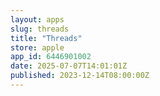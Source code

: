 ```yaml
---
layout: apps
slug: threads
title: "Threads"
store: apple
app_id: 6446901002
date: 2025-07-07T14:01:01Z
published: 2023-12-14T08:00:00Z
---
```


